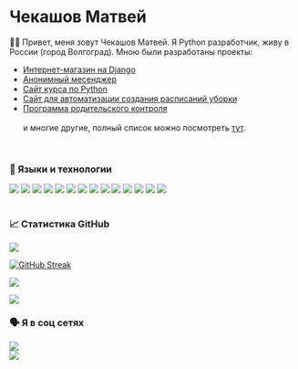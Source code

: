 # Чекашов Матвей

 🧑‍💻 Привет, меня зовут Чекашов Матвей. Я Python разработчик, живу в России (город Волгоград). Мною были разработаны проекты:
 <ul>
  <li><a href='https://github.com/Ryize/SWeb'>Интернет-магазин на Django</a></li>
  <li><a href='https://github.com/Ryize/RaccoonAnonymous'>Анонимный месенджер</a></li>
  <li><a href='https://github.com/Ryize/CourseMC'>Сайт курса по Python</a></li>
  <li><a href='https://github.com/Ryize/qrAutomation'>Сайт для автоматизации создания расписаний уборки</a></li>
   <li><a href='https://github.com/Ryize/ParentalControl'>Программа родительского контроля</a></li>
  <br>
 и многие другие, полный список можно посмотреть <a href='https://github.com/Ryize?tab=repositories'>тут</a>.
 </ul>
 <br>

### 🎹 Языки и технологии
![](https://img.shields.io/badge/Python-3776AB?style=for-the-badge&logo=python&logoColor=white)
![](https://img.shields.io/badge/Flask-000000?style=for-the-badge&logo=flask&logoColor=white)
![](https://img.shields.io/badge/Django-092E20?style=for-the-badge&logo=django&logoColor=green)
![](https://img.shields.io/badge/fastapi-109989?style=for-the-badge&logo=FASTAPI&logoColor=white)
![](https://img.shields.io/badge/Bootstrap-563D7C?style=for-the-badge&logo=bootstrap&logoColor=white)
![](https://img.shields.io/badge/HTML5-E34F26?style=for-the-badge&logo=html5&logoColor=white)
![](https://img.shields.io/badge/CSS3-1572B6?style=for-the-badge&logo=css3&logoColor=white)
![](https://img.shields.io/badge/PostgreSQL-316192?style=for-the-badge&logo=postgresql&logoColor=white)
![](https://img.shields.io/badge/MySQL-005C84?style=for-the-badge&logo=mysql&logoColor=white)
![](https://img.shields.io/badge/SQLite-07405E?style=for-the-badge&logo=sqlite&logoColor=white)
![](https://img.shields.io/badge/Celery-3776AB?style=for-the-badge&logo=celery&logoColor=white)
![](https://img.shields.io/badge/Redis-E34F26?style=for-the-badge&logo=redis&logoColor=white)
![](https://img.shields.io/badge/Docker-2CA5E0?style=for-the-badge&logo=docker&logoColor=white)
![](https://img.shields.io/badge/Heroku-430098?style=for-the-badge&logo=heroku&logoColor=white)
<br><br>

### 📈 Статистика GitHub

![](https://github-profile-trophy.vercel.app/?username=Ryize&theme=onedark)

[![GitHub Streak](https://github-readme-streak-stats.herokuapp.com/?user=Ryize&theme=dark)](https://git.io/streak-stats)


![](https://github-profile-summary-cards.vercel.app/api/cards/productive-time?username=Ryize&theme=solarized_dark)

![](https://komarev.com/ghpvc/?username=Ryize&color=dc143c)
<br>

### 🗣 Я в соц сетях

<a href='https://vk.com/matvey.chekashov'>![](https://img.shields.io/badge/вконтакте-%232E87FB.svg?&style=for-the-badge&logo=vk&logoColor=white)</a><br>
<a href='https://t.me/mchekashov'>![](https://img.shields.io/badge/Telegram-2CA5E0?style=for-the-badge&logo=telegram&logoColor=white)</a>
